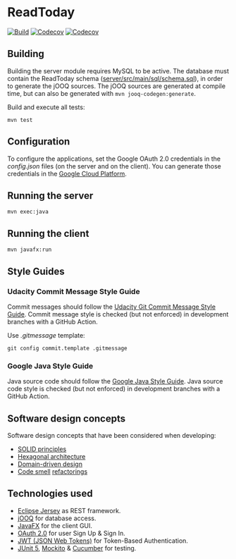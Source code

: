 # ReadToday

[![Build](https://github.com/javierorbe/readtoday/actions/workflows/build.yml/badge.svg)](https://github.com/javierorbe/readtoday/actions/workflows/build.yml)
[![Codecov](https://img.shields.io/codecov/c/github/javierorbe/readtoday?flag=server&label=coverage%20%7C%20server)](https://app.codecov.io/gh/javierorbe/readtoday)
[![Codecov](https://img.shields.io/codecov/c/github/javierorbe/readtoday?flag=client&label=coverage%20%7C%20client)](https://app.codecov.io/gh/javierorbe/readtoday)

## Building

Building the server module requires MySQL to be active. The database must
contain the ReadToday schema
([server/src/main/sql/schema.sql](/server/src/main/sql/schema.sql)), in order
to generate the jOOQ sources. The jOOQ sources are generated at compile time,
but can also be generated with ```mvn jooq-codegen:generate```.

Build and execute all tests:

```
mvn test
```

## Configuration

To configure the applications, set the Google OAuth 2.0 credentials in the
*config.json* files (on the server and on the client). You can generate
those credentials in the [Google Cloud Platform](https://console.cloud.google.com/apis/dashboard).

## Running the server

```
mvn exec:java
```

## Running the client

```
mvn javafx:run
```

## Style Guides

### Udacity Commit Message Style Guide

Commit messages should follow the
[Udacity Git Commit Message Style Guide](https://udacity.github.io/git-styleguide/).
Commit message style is checked (but not enforced) in development branches
with a GitHub Action.

Use *.gitmessage* template:

```shell
git config commit.template .gitmessage
```

### Google Java Style Guide

Java source code should follow the
[Google Java Style Guide](https://google.github.io/styleguide/javaguide.html).
Java source code style is checked (but not enforced) in development
branches with a GitHub Action.

## Software design concepts

Software design concepts that have been considered when developing:

- [SOLID principles](https://en.wikipedia.org/wiki/SOLID)
- [Hexagonal architecture](https://en.wikipedia.org/wiki/Hexagonal_architecture_%28software%29)
- [Domain-driven design](https://en.wikipedia.org/wiki/Domain-driven_design)
- [Code smell](https://refactoring.guru/refactoring/smells)
  [refactorings](https://refactoring.guru/refactoring/techniques)

## Technologies used

- [Eclipse Jersey](https://eclipse-ee4j.github.io/jersey/) as REST framework.
- [jOOQ](https://www.jooq.org/) for database access.
- [JavaFX](https://openjfx.io/) for the client GUI.
- [OAuth 2.0](https://oauth.net/2/) for user Sign Up & Sign In.
- [JWT (JSON Web Tokens)](https://jwt.io/) for Token-Based Authentication.
- [JUnit 5](https://junit.org/junit5/), [Mockito](https://site.mockito.org/)
  & [Cucumber](https://cucumber.io/) for testing.
